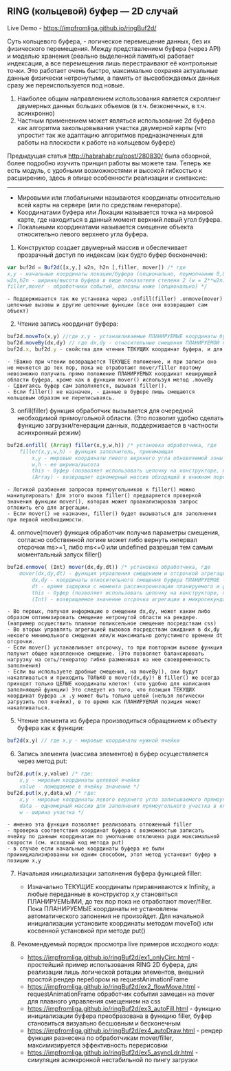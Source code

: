 ## RING (кольцевой) буфер — 2D cлучай

Live Demo - <https://impfromliga.github.io/ringBuf2d/>

Суть кольцевого буфера, - логическое перемещение данных, без их физического перемещения. Между предствалением буфера (через API) и моделью хранения (реально выделенной памятью) работает индексация, а все перемещения лишь перестраивают её контрольные точки. Это работает очень быстро, максимально сохраняя актуальные данные физически нетронутыми, а память от высвобождаемых данных сразу же переиспользуется под новые.

1. Наиболее общим направлением использования является скроллинг двумерных данных больших объемов (в т.ч. безконечных, в т.ч. асинхронно)
2. Частным применением может являться использование 2d буфера как алгоритма закольцовывания участка двумерной карты (что упростит так же адаптацию алгоритмов предназначенных для работы на плоскости к работе на кольцевом буфере)

Предыдущая статья <http://habrahabr.ru/post/280830/> была обзорной, более подробно изучить принцип работы вы можете там. Теперь же есть модуль, с удобными возможностями и высокой гибкостью к расширению, здесь я опишe особенности реализации и синтаксис:
***
- Мировыми или глобальными называются координаты относительно всей карты на сервере (или по средствам генератора).
- Координатами буфера или Локации называется точка на мировой карте, где находиться в данный момент верхний левый угол буфера.
- Локальными координатами называется смещение объекта относительно левого верхнего угла буфера.


1. Конструктор создает двумерный массив и обеспечивает прозрачный доступ по индексам (как будто буфер бесконечен):
```javascript
var buf2d = Buf2d([x,y,] w2n, h2n [,filler, mover]) /* где
x,y - начальные координаты локации/буфера (опционально, поумолчанию 0,0)
w2n,h2n - ширина/высота буфера в виде показателя степени 2 (w = 2**w2n)
filler,mover - обработчики событий, описаны ниже (опционально) */	
```

	- Поддерживается так же установка через .onfill(filler) .onmove(mover) цепочные вызовы и другие цепочные функции (все они возвращают сам объект)
2. Чтение запись координат буфера:
```javascript
buf2d.moveTo(x,y) //где x,y - устанавливаемые ПЛАНИРУЕМЫЕ координаты буфера (опциональны, умолчание 0,0) 
buf2d.moveBy(dx,dy) // где dx,dy - относительные смещения ПЛАНИРУЕМОЙ позиции (опциональны, умолчание 0,0)
buf2d.x, buf2d.y - свойства для чтения ТЕКУЩИХ координат буфера, и для записи ПЛАНИРУЕМЫХ.
```

	- !Важно при чтении возвращается ТЕКУЩЕЕ положение, и при записи оно не меняется до тех пор, пока не отработают mover/filler поэтому невозможно получить прямо положение ПЛАНИРУЕМЫХ координат кеширующей области буфера, кроме как в функции mover() используя метод .moveBy
	- Сдвигаясь буфер сам заполняется, вызывая filler().
	- Если filler() не назначен, - данные в буфере лишь смещаются кольцевым образом не переписываясь.
3. onfill(filler) функция обработчик вызывается для очередной необходимой прямоугольной области. (Это позволит удобно сделать функцию загрузки/генерации данных, поддерживается в частности асинхронный режим)
```javascript
buf2d.onfill( (Array) filler(x,y,w,h)) /* установка обработчика, где
	filler(x,y,w,h) - функция заполнитель, принимающая
		x,y - мировые координаты левого верхнего угла обновляемой зоны
		w,h - ее ширина/высота
		this - буфер (позволяет использовать цепочку на конструкторе, пока переменная еще не определена)
		(Array) - возвращает одномерный массив обходящий в книжном порядке все запрошенные буфером элементы */
```

	- Логикой разбиения запросов прямоугольников к filler() можно манипулировать! Для этого вызов filler() предваряется проверкой значения функции mover(), которая может проанализировав запрос отложить его для агрегации.
	- Если mover() не назначен, filler() будет вызываться для заполнения при первой необходимости.
4. onmove(mover) функция обработчик получив параметры смещения, согласно собственной логике может либо вернуть интервал отсрочки ms>=1, либо ms<=0 или undefined разрешая тем самым моментальный запуск filler()
```javascript
buf2d.onmove( (Int) mover(dx,dy,dt)) /* установка обработчика, где
	mover(dx,dy,dt) - функция управления смещением и отсрочкой агрегации, принимающая:
		dx,dy - координаты относительного смещения буфера ПЛАНИРУЕМОЕ -ТЕКУЩЕЕ
		dt - время задержки с момента рассинхронизации планируемого и фактического положений буфера
		this - буфер (позволяет использовать цепочку на конструкторе, пока переменная еще не определена)
		(Int) - возвращаемое значение отсрочка агрегации в микросекундах (опционально) */
```

	- Во первых, получая информацию о смещении dx,dy, может каким либо образом оптимизировать смещение нетронутой области на рендере. (например осуществить плавное попиксельное смещение посредствам css)
	- Во вторых управлять агрегацией вызовов посредствам ожидания в dx,dy некоего минимального смещения или/и максимально допустимого времени dt отсрочки.
	- Если mover() устанавливает отсрочку, то при повторном вызове функция получит общее накопленное смещение. (Это позволяет балансировать нагрузку на сеть/генератор гибко разменивая на нее своевременность заполнения)
	- Если вы используете дробные смещения, на moveBy(), они будут накапливаться и приходить ТОЛЬКО в mover(dx,dy)! В filler() же всегда приходят только ЦЕЛЫЕ координаты клеток! (что удобно для написания заполняющей функции) Это следует из того, что позиция ТЕКУЩИХ координат буфера .x .y может быть только целой (нельзя логически загрузить пол ячейки), в то время как ПЛАНИРУЕМАЯ позиция может накапливаться.
5. Чтение элемента из буфера производиться обращением к объекту буфера как к функции:
```javascript
buf2d(x,y) // где x,y - мировые координаты нужной ячейки
```

6. Запись элемента (массива элементов) в буфер осуществляется через метод put:
```javascript
buf2d.put(x,y,value) /* где:
	x,y - мировым координаты целевой ячейки
	value - помещаемое в ячейку значение */
buf2d.put(x,y,data,w) /* где:
	x,y - мировые координаты левого верхнего угла записываемого прямоугольного участка,
	data - одномерный массив для заполнения прямоугольного участка в книжном порядке,
	w - ширина участка */
```

	- именно эта функция позволяет реализовать отложенный filler
	- проверка соответствия координат буфера с возможностью записать ячейку по данным координатам по умолчанию отключена ради максимальной скорости (см. исходный код метода put)
	- в случае если начальные координаты буфера не были проинициализированны ни одним способом, этот метод установит буфер в позицию x,y
7. Начальная инициализации заполнения буфера функцией filler: 
	- Изначально ТЕКУЩИЕ координаты приравниваются к Infinity, а любые переданные в конструктор x,y становяться ПЛАНИРУЕМЫМИ, до тех пор пока не отработают mover/filler. Пока ПЛАНИРУЕМЫЕ координаты не установлены автоматического запонения не произойдет. Для начальной инициализации установите координаты методом moveTo() или косвенной установкой при методе put()
	
8. Рекомендуемый порядок просмотра live примеров исходного кода:
	- <https://impfromliga.github.io/ringBuf2d/ex1_onlyCirc.html> - простейший пример использования RING 2D буфера, для реализации лишь логической ротации элементов, внешний простой рендер перебором на requestAnimationFrame 
	- <https://impfromliga.github.io/ringBuf2d/ex2_flowMove.html> - requestAnimationFrame обработчик события замещен на mover для плавного управления смещением на css 
	- <https://impfromliga.github.io/ringBuf2d/ex3_autoFill.html> - функцию инициализации буфера преобразована в функцию filler, буфер становиться визуально бесшовным и бесконечным
	- <https://impfromliga.github.io/ringBuf2d/ex4_autoDraw.html> - рендер функция разнесена по обработчикам mover/filler, максимизируется эффективность перерисовки
	- <https://impfromliga.github.io/ringBuf2d/ex5_asyncLdr.html> - симуляция асинхронной нестабильной по пингу загрузки
